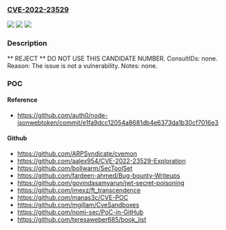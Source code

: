 ### [CVE-2022-23529](https://cve.mitre.org/cgi-bin/cvename.cgi?name=CVE-2022-23529)
![](https://img.shields.io/static/v1?label=Product&message=n%2Fa&color=blue)
![](https://img.shields.io/static/v1?label=Version&message=n%2Fa&color=blue)
![](https://img.shields.io/static/v1?label=Vulnerability&message=n%2Fa&color=blue)

### Description

** REJECT ** DO NOT USE THIS CANDIDATE NUMBER. ConsultIDs: none. Reason: The issue is not a vulnerability. Notes: none.

### POC

#### Reference
- https://github.com/auth0/node-jsonwebtoken/commit/e1fa9dcc12054a8681db4e6373da1b30cf7016e3

#### Github
- https://github.com/ARPSyndicate/cvemon
- https://github.com/aalex954/CVE-2022-23529-Exploration
- https://github.com/bollwarm/SecToolSet
- https://github.com/fardeen-ahmed/Bug-bounty-Writeups
- https://github.com/govindasamyarun/jwt-secret-poisoning
- https://github.com/imexz/ft_transcendence
- https://github.com/manas3c/CVE-POC
- https://github.com/mgillam/CveSandboxes
- https://github.com/nomi-sec/PoC-in-GitHub
- https://github.com/teresaweber685/book_list

